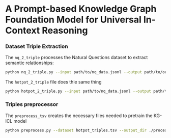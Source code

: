 
# A Prompt-based Knowledge Graph Foundation Model for Universal In-Context Reasoning



### Dataset Triple Extraction

The `nq_2_triple` processes the Natural Questions dataset to extract semantic relationships:

```bash
python nq_2_triple.py --input path/to/nq_data.jsonl --output path/to/output_triples.jsonl --model en_core_web_sm
```

The `hotpot_2_triple` file does thie same thing

```bash
python hotpot_2_triple.py --input path/to/nq_data.jsonl --output path/to/output_triples.jsonl --model en_core_web_sm
```

### Triples preprocessor

The `preprocess_tsv` creates the necessary files needed to pretrain the KG-ICL model

```bash
python preprocess.py --dataset hotpot_triples.tsv --output_dir ./processed_data/name of dataset
```